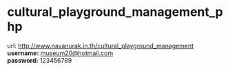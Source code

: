 # cultural_playground_management_php
url: http://www.navanurak.in.th/cultural_playground_management <br>
<b>username:</b> museum20@hotmail.com <br>
<b>password:</b> 123456789 <br>
